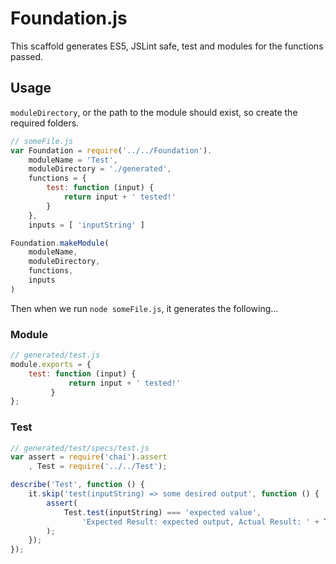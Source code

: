 # Foundation.js

This scaffold generates ES5, JSLint safe, test and modules for the functions passed.

## Usage
`moduleDirectory`, or the path to the module should exist, so create the required folders.

```js
// someFile.js
var Foundation = require('../../Foundation').
    moduleName = 'Test',
    moduleDirectory = './generated',
    functions = {
        test: function (input) {
            return input + ' tested!'
        }
    },
    inputs = [ 'inputString' ]

Foundation.makeModule(
    moduleName,
    moduleDirectory,
    functions,
    inputs
)
```
Then when we run `node someFile.js`, it generates the following...

### Module

```js
// generated/test.js
module.exports = {
    test: function (input) {
             return input + ' tested!'
         }
};
```

### Test

```js
// generated/test/specs/test.js
var assert = require('chai').assert
    , Test = require('../../Test'); 

describe('Test', function () {
    it.skip('test(inputString) => some desired output', function () {
        assert(
            Test.test(inputString) === 'expected value',
                'Expected Result: expected output, Actual Result: ' + Test.test(inputString)
        );
    });
});
```
